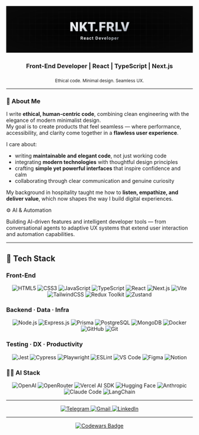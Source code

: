<img src="github-header-image.svg" alt="Banner"/>

<h3 align="center">Front-End Developer | React | TypeScript | Next.js</h3>
<p align="center"><sub>Ethical code. Minimal design. Seamless UX.</sub></p>

---

### 🧭 About Me  

I write **ethical, human-centric code**, combining clean engineering with the elegance of modern minimalist design.  
My goal is to create products that feel seamless — where performance, accessibility, and clarity come together in a **flawless user experience**.

I care about:
- writing **maintainable and elegant code**, not just working code  
- integrating **modern technologies** with thoughtful design principles  
- crafting **simple yet powerful interfaces** that inspire confidence and calm  
- collaborating through clear communication and genuine curiosity  

My background in hospitality taught me how to **listen, empathize, and deliver value**, which now shapes the way I build digital experiences.


⚙️ AI & Automation

Building AI-driven features and intelligent developer tools — from conversational agents to adaptive UX systems that extend user interaction and automation capabilities.


---

## 🧠 Tech Stack

### Front-End
<div align="center">
  <img src="https://cdn.jsdelivr.net/gh/devicons/devicon/icons/html5/html5-original.svg" height="44" alt="HTML5" />
  <img src="https://cdn.jsdelivr.net/gh/devicons/devicon/icons/css3/css3-original.svg" height="44" alt="CSS3" />
  <img src="https://cdn.jsdelivr.net/gh/devicons/devicon/icons/javascript/javascript-original.svg" height="44" alt="JavaScript" />
  <img src="https://cdn.jsdelivr.net/gh/devicons/devicon/icons/typescript/typescript-original.svg" height="44" alt="TypeScript" />
  <img src="https://cdn.jsdelivr.net/gh/devicons/devicon/icons/react/react-original.svg" height="44" alt="React" />
  <img src="https://cdn.jsdelivr.net/gh/devicons/devicon/icons/nextjs/nextjs-original.svg" height="44" alt="Next.js" />
  <img src="https://cdn.jsdelivr.net/gh/devicons/devicon@latest/icons/vitejs/vitejs-original.svg" height="44" alt="Vite" />
  <img src="https://cdn.jsdelivr.net/gh/devicons/devicon@latest/icons/tailwindcss/tailwindcss-original.svg" height="44" alt="TailwindCSS" />
  <img src="https://cdn.jsdelivr.net/gh/devicons/devicon/icons/redux/redux-original.svg" height="44" alt="Redux Toolkit" />
  <img src="https://cdn.jsdelivr.net/gh/devicons/devicon@latest/icons/zustand/zustand-original.svg" height="44" alt="Zustand" />
</div>

### Backend · Data · Infra
<div align="center">
  <img src="https://cdn.jsdelivr.net/gh/devicons/devicon@latest/icons/nodejs/nodejs-original.svg" height="44" alt="Node.js" />
  <img src="https://cdn.jsdelivr.net/gh/devicons/devicon/icons/express/express-original.svg" height="44" alt="Express.js" />
  <img src="https://cdn.jsdelivr.net/gh/devicons/devicon@latest/icons/prisma/prisma-original.svg" height="44" alt="Prisma" />
  <img src="https://cdn.jsdelivr.net/gh/devicons/devicon/icons/postgresql/postgresql-original.svg" height="44" alt="PostgreSQL" />
  <img src="https://cdn.jsdelivr.net/gh/devicons/devicon/icons/mongodb/mongodb-original.svg" height="44" alt="MongoDB" />
  <img src="https://cdn.jsdelivr.net/gh/devicons/devicon/icons/docker/docker-original.svg" height="44" alt="Docker" />
  <img src="https://cdn.jsdelivr.net/gh/devicons/devicon/icons/github/github-original.svg" height="44" alt="GitHub" />
  <img src="https://cdn.jsdelivr.net/gh/devicons/devicon/icons/git/git-original.svg" height="44" alt="Git" />
</div>

### Testing · DX · Productivity
<div align="center">
  <img src="https://cdn.jsdelivr.net/gh/devicons/devicon/icons/jest/jest-plain.svg" height="44" alt="Jest" />
  <img src="https://cdn.jsdelivr.net/gh/devicons/devicon@latest/icons/cypressio/cypressio-original.svg" height="44" alt="Cypress" />
  <img src="https://cdn.jsdelivr.net/gh/devicons/devicon@latest/icons/playwright/playwright-original.svg" height="44" alt="Playwright" />
  <img src="https://cdn.jsdelivr.net/gh/devicons/devicon/icons/eslint/eslint-original.svg" height="44" alt="ESLint" />
  <img src="https://cdn.jsdelivr.net/gh/devicons/devicon@latest/icons/vscode/vscode-original.svg" height="44" alt="VS Code" />
  <img src="https://cdn.jsdelivr.net/gh/devicons/devicon/icons/figma/figma-original.svg" height="44" alt="Figma" />
  <img src="https://cdn.jsdelivr.net/gh/devicons/devicon@latest/icons/notion/notion-original.svg" height="44" alt="Notion" />
</div>

### 🤖💡 AI Stack
<div align="center">
	<img src="https://img.shields.io/badge/OpenAI-412991?style=for-the-badge&logo=openai&logoColor=white" alt="OpenAI" />
	<img src="https://img.shields.io/badge/OpenRouter-111111?style=for-the-badge&logo=router&logoColor=white" alt="OpenRouter" />
	<img src="https://img.shields.io/badge/Vercel%20AI%20SDK-000000?style=for-the-badge&logo=vercel&logoColor=white" alt="Vercel AI SDK" />
	<img src="https://img.shields.io/badge/Hugging%20Face-FFCC00?style=for-the-badge&logo=huggingface&logoColor=black" alt="Hugging Face" />
	<img src="https://img.shields.io/badge/Anthropic-000000?style=for-the-badge&logo=anthropic&logoColor=white" alt="Anthropic" />
	<img src="https://img.shields.io/badge/Claude%20Code-20232A?style=for-the-badge&logo=anthropic&logoColor=white" alt="Claude Code" />
	<img src="https://img.shields.io/badge/LangChain-3B82F6?style=for-the-badge&logo=chainlink&logoColor=white" alt="LangChain" />
</div>

---

<div align="center">
  <a href="https://t.me/NKT_FRLV">
    <img src="https://img.shields.io/badge/Telegram-2CA5E0?style=for-the-badge&logo=telegram&logoColor=white" alt="Telegram"/>
  </a>
  <a href="mailto:marbella.frolov@gmail.com">
    <img src="https://img.shields.io/badge/Gmail-D14836?style=for-the-badge&logo=gmail&logoColor=white" alt="Gmail"/>
  </a>
  <a href="https://linkedin.com/in/nktfrlv">
    <img src="https://img.shields.io/badge/LinkedIn-0077B5?style=for-the-badge&logo=linkedin&logoColor=white" alt="LinkedIn"/>
  </a>
</div>

---

<div align="center">
  <a href="https://www.codewars.com/users/nkt.frlv">
    <img src="https://www.codewars.com/users/nkt.frlv/badges/small" alt="Codewars Badge" />
  </a>
</div>
